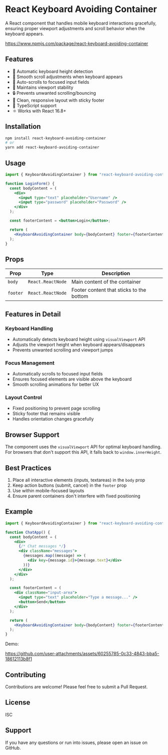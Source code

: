 # React Keyboard Avoiding Container

A React component that handles mobile keyboard interactions gracefully, ensuring proper viewport adjustments and scroll behavior when the keyboard appears.

https://www.npmjs.com/package/react-keyboard-avoiding-container

## Features

- 📱 Automatic keyboard height detection
- 🔄 Smooth scroll adjustments when keyboard appears
- 🎯 Auto-scrolls to focused input fields
- 📍 Maintains viewport stability
- 🔒 Prevents unwanted scrolling/bouncing
- 🎨 Clean, responsive layout with sticky footer
- 💪 TypeScript support
- ⚛️ Works with React 16.8+

## Installation

```bash
npm install react-keyboard-avoiding-container
# or
yarn add react-keyboard-avoiding-container
```

## Usage

```jsx
import { KeyboardAvoidingContainer } from "react-keyboard-avoiding-container";

function LoginForm() {
  const bodyContent = (
    <div>
      <input type="text" placeholder="Username" />
      <input type="password" placeholder="Password" />
    </div>
  );

  const footerContent = <button>Login</button>;

  return (
    <KeyboardAvoidingContainer body={bodyContent} footer={footerContent} />
  );
}
```

## Props

| Prop     | Type              | Description                              |
| -------- | ----------------- | ---------------------------------------- |
| `body`   | `React.ReactNode` | Main content of the container            |
| `footer` | `React.ReactNode` | Footer content that sticks to the bottom |

## Features in Detail

### Keyboard Handling

- Automatically detects keyboard height using `visualViewport` API
- Adjusts the viewport height when keyboard appears/disappears
- Prevents unwanted scrolling and viewport jumps

### Focus Management

- Automatically scrolls to focused input fields
- Ensures focused elements are visible above the keyboard
- Smooth scrolling animations for better UX

### Layout Control

- Fixed positioning to prevent page scrolling
- Sticky footer that remains visible
- Handles orientation changes gracefully

## Browser Support

The component uses the `visualViewport` API for optimal keyboard handling. For browsers that don't support this API, it falls back to `window.innerHeight`.

## Best Practices

1. Place all interactive elements (inputs, textareas) in the `body` prop
2. Keep action buttons (submit, cancel) in the `footer` prop
3. Use within mobile-focused layouts
4. Ensure parent containers don't interfere with fixed positioning

## Example

```jsx
import { KeyboardAvoidingContainer } from "react-keyboard-avoiding-container";

function ChatApp() {
  const bodyContent = (
    <div>
      {/* Chat messages */}
      <div className="messages">
        {messages.map((message) => (
          <div key={message.id}>{message.text}</div>
        ))}
      </div>
    </div>
  );

  const footerContent = (
    <div className="input-area">
      <input type="text" placeholder="Type a message..." />
      <button>Send</button>
    </div>
  );

  return (
    <KeyboardAvoidingContainer body={bodyContent} footer={footerContent} />
  );
}
```
Demo:

https://github.com/user-attachments/assets/60255785-0c33-4843-bba5-18612113b8f1


## Contributing

Contributions are welcome! Please feel free to submit a Pull Request.

## License

ISC

## Support

If you have any questions or run into issues, please open an issue on GitHub.
